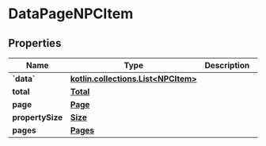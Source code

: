 
# DataPageNPCItem

## Properties
Name | Type | Description | Notes
------------ | ------------- | ------------- | -------------
**&#x60;data&#x60;** | [**kotlin.collections.List&lt;NPCItem&gt;**](NPCItem.md) |  | 
**total** | [**Total**](Total.md) |  | 
**page** | [**Page**](Page.md) |  | 
**propertySize** | [**Size**](Size.md) |  | 
**pages** | [**Pages**](Pages.md) |  |  [optional]



